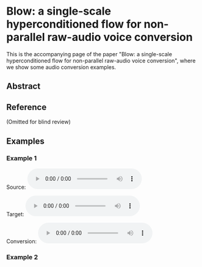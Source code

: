 # Blow: a single-scale hyperconditioned flow for non-parallel raw-audio voice conversion

This is the accompanying page of the paper "Blow: a single-scale hyperconditioned flow for non-parallel raw-audio voice conversion", where we show some audio conversion examples.

## Abstract

## Reference

(Omitted for blind review)

## Examples

### Example 1

Source: <html><audio controls><source src="p225_01111.wav"></audio></html> 

Target: <html><audio controls><source src="p225_01111.wav"></audio></html> 

Conversion: <html><audio controls><source src="p225_01111.wav"></audio></html> 

### Example 2
